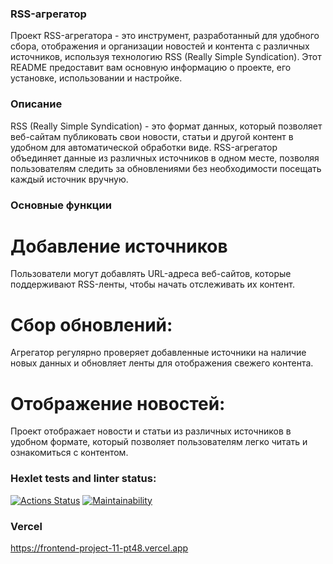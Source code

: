 ### RSS-агрегатор

Проект RSS-агрегатора - это инструмент, разработанный для удобного сбора, отображения и организации новостей и контента с различных источников, используя технологию RSS (Really Simple Syndication). Этот README предоставит вам основную информацию о проекте, его установке, использовании и настройке.

### Описание

RSS (Really Simple Syndication) - это формат данных, который позволяет веб-сайтам публиковать свои новости, статьи и другой контент в удобном для автоматической обработки виде. RSS-агрегатор объединяет данные из различных источников в одном месте, позволяя пользователям следить за обновлениями без необходимости посещать каждый источник вручную.

### Основные функции

# Добавление источников

Пользователи могут добавлять URL-адреса веб-сайтов, которые поддерживают RSS-ленты, чтобы начать отслеживать их контент.

# Сбор обновлений: 

Агрегатор регулярно проверяет добавленные источники на наличие новых данных и обновляет ленты для отображения свежего контента.

# Отображение новостей: 

Проект отображает новости и статьи из различных источников в удобном формате, который позволяет пользователям легко читать и ознакомиться с контентом.


### Hexlet tests and linter status:
[![Actions Status](https://github.com/AndreyPiganov/frontend-project-11/workflows/hexlet-check/badge.svg)](https://github.com/AndreyPiganov/frontend-project-11/actions)
[![Maintainability](https://api.codeclimate.com/v1/badges/ed6a0e45a436ed1d60d4/maintainability)](https://codeclimate.com/github/AndreyPiganov/frontend-project-11/maintainability)

### Vercel

https://frontend-project-11-pt48.vercel.app